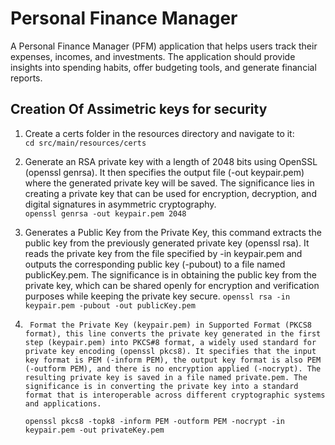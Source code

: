 # Personal Finance Manager
A Personal Finance Manager (PFM) application that helps users track their expenses, incomes, and investments. The application should provide insights into spending habits, offer budgeting tools, and generate financial reports.

## Creation Of Assimetric keys for security


1.  Create a certs folder in the resources directory and navigate to it: <br>
   `cd src/main/resources/certs`

2.  Generate an RSA private key with a length of 2048 bits using OpenSSL (openssl genrsa). It then specifies the output file (-out keypair.pem) where the generated private key will be saved. The significance lies in creating a private key that can be used for encryption, decryption, and digital signatures in asymmetric cryptography. <br>
  `openssl genrsa -out keypair.pem 2048`

3.   Generates a Public Key from the Private Key, this command extracts the public key from the previously generated private key (openssl rsa). It reads the private key from the file specified by -in keypair.pem and outputs the corresponding public key (-pubout) to a file named publicKey.pem. The significance is in obtaining the public key from the private key, which can be shared openly for encryption and verification purposes while keeping the private key secure.
   `openssl rsa -in keypair.pem -pubout -out publicKey.pem`

4.   	Format the Private Key (keypair.pem) in Supported Format (PKCS8 format), this line converts the private key generated in the first step (keypair.pem) into PKCS#8 format, a widely used standard for private key encoding (openssl pkcs8). It specifies that the input key format is PEM (-inform PEM), the output key format is also PEM (-outform PEM), and there is no encryption applied (-nocrypt). The resulting private key is saved in a file named private.pem. The significance is in converting the private key into a standard format that is interoperable across different cryptographic systems and applications.
   `openssl pkcs8 -topk8 -inform PEM -outform PEM -nocrypt -in keypair.pem -out privateKey.pem`

  
